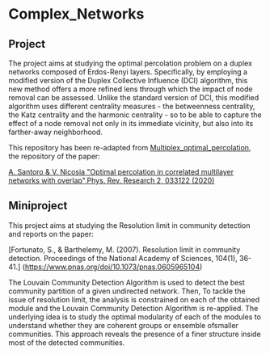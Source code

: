 # Complex_Networks

## Project
The project aims at studying the optimal percolation problem on a duplex networks composed of Erdos-Renyi layers. Specifically, by employing a modified version of the Duplex Collective Influence (DCI) algorithm, this new method offers a more refined lens through which the impact of node removal can be assessed. Unlike the standard version of DCI, this modified algorithm uses different centrality measures - the betweenness centrality, the Katz centrality and the harmonic centrality - so to be able to capture the effect of a node removal not only in its immediate vicinity, but also into its farther-away neighborhood.

This repository has been re-adapted from [Multiplex_optimal_percolation](https://github.com/andresantoro/Multiplex_optimal_percolation), the repository of the paper:

[A. Santoro & V. Nicosia "Optimal percolation in correlated multilayer networks with overlap",Phys. Rev. Research 2, 033122 (2020)](https://link.aps.org/doi/10.1103/PhysRevResearch.2.033122)

## Miniproject
This project aims at studying the Resolution limit in community detection and reports on the paper:

[Fortunato, S., & Barthelemy, M. (2007). Resolution limit in community detection. Proceedings of the National Academy of Sciences, 104(1), 36-41.]
(https://www.pnas.org/doi/10.1073/pnas.0605965104)

The Louvain Community Detection Algorithm is used to detect the best community partition of a given undirected network. Then, To tackle the issue of 
resolution limit, the analysis is constrained on each of the obtained module and the Louvain Community Detection Algorithm is re-applied. The underlying
idea is to study the optimal modularity of each of the modules to understand whether they are coherent groups or ensemble ofsmaller communities. 
This approach reveals the presence of a finer structure inside most of the detected communities.
